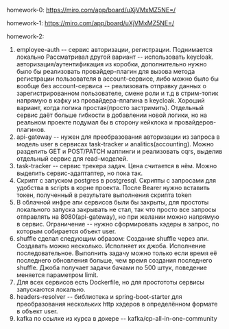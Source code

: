 homework-0: 
https://miro.com/app/board/uXjVMxMZ5NE=/

homework-1:
https://miro.com/app/board/uXjVMxMZ5NE=/

homework-2:
1. employee-auth -- сервис авторизации, регистрации. Поднимается локально
Рассматривал другой вариант -- использовать keycloak. авторизация/аутентификация из коробки, 
дополнительно нужно было бы
реализовать провайдер-плагин для вызова метода регистрации пользователя в account-сервисе, либо
можно было бы вообще без account-сервиса -- реализовать отправку данных о зарегистрированном пользователе,
смене роли и т.д в cтрим-топик напрямую в кафку из провайдера-плагина в keycloak. Хороший вариант, 
когда логика простая(просто застримить). Отдельный сервис даёт больше гибкости в добавлении новой логики,
но на реальном проекте подумал бы в сторону кейклока и провайдеров-плагинов.
2. api-gateway -- нужен для преобразования авторизации из запроса в модель user в сервисах 
task-tracker и analitics(accounting). Можно разделить GET и POST/PATCH маппинги и реализовать cqrs,
выделив отдельный сервис для read-моделей.
3. task-tracker -- сервис трекера задач. Цена считается в нём. Можно выделить сервис-адаптаптер, но пока так.
4. Скрипт с запуском postgres в postgresql. Скрипты с запросами для удобства в scripts в корне проекта. 
После Bearer нужно вставить токен, полученный
в результате выполнения скрипта token
5. В облачной инфре апи сервисов были бы закрыты, для простоты локального запуска закрывать не стал,
так что просто все запросы отправлять на 8080(api-gateway), но при желании можно напрямую в сервис.
Ограничение -- нужно сформировать хэдеры в запрос, по которым собирается объект user.
6. shuffle сделал следующим образом:
Создание shuffle через апи. Создавать можно несколько. Исполняет их джоба. Исполнение последовательное.
Выполнить задачу можно только если время её последнего обновления больше, чем время создания последнего 
shuffle. Джоба получает задачи бачами по 500 штук, поведение меняется параметром limit.
7. Для всех сервисов есть Dockerfile, но для простототы сервисы запускаются локально.
8. headers-resolver -- библиотека и spring-boot-starter для преобразования нескольких http хэдеров
в определённом формате в объект user.
9. kafka по ссылке из курса в докере -- kafka/cp-all-in-one-community
